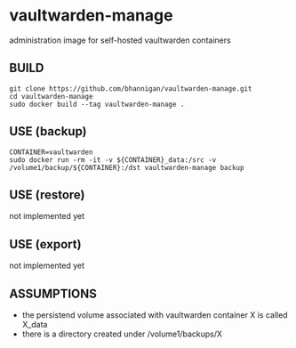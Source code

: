 # vaultwarden-manage
administration image for self-hosted vaultwarden containers<br>

## BUILD
    git clone https://github.com/bhannigan/vaultwarden-manage.git
    cd vaultwarden-manage
    sudo docker build --tag vaultwarden-manage .


## USE (backup)
    CONTAINER=vaultwarden
    sudo docker run -rm -it -v ${CONTAINER}_data:/src -v /volume1/backup/${CONTAINER}:/dst vaultwarden-manage backup

## USE (restore)
not implemented yet<br>

## USE (export)
not implemented yet<br>

## ASSUMPTIONS
- the persistend volume associated with vaultwarden container X is called X_data<br>
- there is a directory created under /volume1/backups/X<br>
